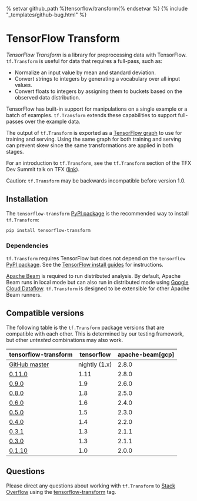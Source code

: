 <!-- See: www.tensorflow.org/tfx/transform/ -->

% setvar github_path %}tensorflow/transform{% endsetvar %} {% include
"_templates/github-bug.html" %}

# TensorFlow Transform

*TensorFlow Transform* is a library for preprocessing data with TensorFlow.
`tf.Transform` is useful for data that requires a full-pass, such as:

* Normalize an input value by mean and standard deviation.
* Convert strings to integers by generating a vocabulary over all input values.
* Convert floats to integers by assigning them to buckets based on the observed
  data distribution.

TensorFlow has built-in support for manipulations on a single example or a batch
of examples. `tf.Transform` extends these capabilities to support full-passes
over the example data.

The output of `tf.Transform` is exported as a
[TensorFlow graph](http://tensorflow.org/guide/graphs) to use for training and serving.
Using the same graph for both training and serving can prevent skew since the
same transformations are applied in both stages.

For an introduction to `tf.Transform`, see the `tf.Transform` section of the
TFX Dev Summit talk on TFX
([link](https://www.youtube.com/watch?v=vdG7uKQ2eKk&feature=youtu.be&t=199)).

Caution: `tf.Transform` may be backwards incompatible before version 1.0.

## Installation

The `tensorflow-transform`
[PyPI package](https://pypi.org/project/tensorflow-transform/) is the
recommended way to install `tf.Transform`:

```bash
pip install tensorflow-transform
```

### Dependencies

`tf.Transform` requires TensorFlow but does not depend on the `tensorflow`
[PyPI package](https://pypi.org/project/tensorflow/). See the
[TensorFlow install guides](https://www.tensorflow.org/install/) for
instructions.

[Apache Beam](https://beam.apache.org/) is required to run distributed analysis.
By default, Apache Beam runs in local mode but can also run in distributed mode
using [Google Cloud Dataflow](https://cloud.google.com/dataflow/).
`tf.Transform` is designed to be extensible for other Apache Beam runners.

## Compatible versions

The following table is the `tf.Transform` package versions that are
compatible with each other. This is determined by our testing framework, but
other *untested* combinations may also work.

tensorflow-transform                                                            | tensorflow    | apache-beam[gcp]
------------------------------------------------------------------------------- | ------------- | ----------------
[GitHub master](https://github.com/tensorflow/transform/blob/master/RELEASE.md) | nightly (1.x) | 2.8.0
[0.11.0](https://github.com/tensorflow/transform/blob/v0.11.0/RELEASE.md)       | 1.11          | 2.8.0
[0.9.0](https://github.com/tensorflow/transform/blob/v0.9.0/RELEASE.md)         | 1.9           | 2.6.0
[0.8.0](https://github.com/tensorflow/transform/blob/v0.8.0/RELEASE.md)         | 1.8           | 2.5.0
[0.6.0](https://github.com/tensorflow/transform/blob/v0.6.0/RELEASE.md)         | 1.6           | 2.4.0
[0.5.0](https://github.com/tensorflow/transform/blob/v0.5.0/RELEASE.md)         | 1.5           | 2.3.0
[0.4.0](https://github.com/tensorflow/transform/blob/v0.4.0/RELEASE.md)         | 1.4           | 2.2.0
[0.3.1](https://github.com/tensorflow/transform/blob/v0.3.1/RELEASE.md)         | 1.3           | 2.1.1
[0.3.0](https://github.com/tensorflow/transform/blob/v0.3.0/RELEASE.md)         | 1.3           | 2.1.1
[0.1.10](https://github.com/tensorflow/transform/blob/v0.1.10/RELEASE.md)       | 1.0           | 2.0.0

## Questions

Please direct any questions about working with `tf.Transform` to
[Stack Overflow](https://stackoverflow.com) using the
[tensorflow-transform](https://stackoverflow.com/questions/tagged/tensorflow-transform)
tag.
